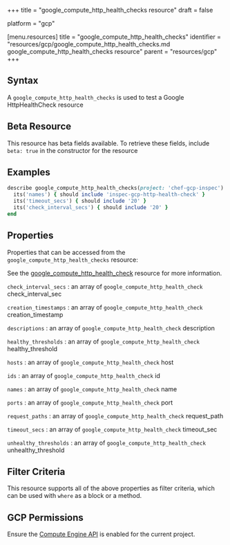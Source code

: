 +++
title = "google_compute_http_health_checks resource"
draft = false

platform = "gcp"

[menu.resources]
    title = "google_compute_http_health_checks"
    identifier = "resources/gcp/google_compute_http_health_checks.md google_compute_http_health_checks resource"
    parent = "resources/gcp"
+++

## Syntax

A `google_compute_http_health_checks` is used to test a Google HttpHealthCheck resource

## Beta Resource

This resource has beta fields available. To retrieve these fields, include `beta: true` in the constructor for the resource

## Examples

```ruby
describe google_compute_http_health_checks(project: 'chef-gcp-inspec') do
  its('names') { should include 'inspec-gcp-http-health-check' }
  its('timeout_secs') { should include '20' }
  its('check_interval_secs') { should include '20' }
end
```

## Properties

Properties that can be accessed from the `google_compute_http_health_checks` resource:

See the [google_compute_http_health_check](/resources/google_compute_http_health_check/#properties) resource for more information.

`check_interval_secs`
: an array of `google_compute_http_health_check` check_interval_sec

`creation_timestamps`
: an array of `google_compute_http_health_check` creation_timestamp

`descriptions`
: an array of `google_compute_http_health_check` description

`healthy_thresholds`
: an array of `google_compute_http_health_check` healthy_threshold

`hosts`
: an array of `google_compute_http_health_check` host

`ids`
: an array of `google_compute_http_health_check` id

`names`
: an array of `google_compute_http_health_check` name

`ports`
: an array of `google_compute_http_health_check` port

`request_paths`
: an array of `google_compute_http_health_check` request_path

`timeout_secs`
: an array of `google_compute_http_health_check` timeout_sec

`unhealthy_thresholds`
: an array of `google_compute_http_health_check` unhealthy_threshold

## Filter Criteria

This resource supports all of the above properties as filter criteria, which can be used
with `where` as a block or a method.

## GCP Permissions

Ensure the [Compute Engine API](https://console.cloud.google.com/apis/library/compute.googleapis.com/) is enabled for the current project.
